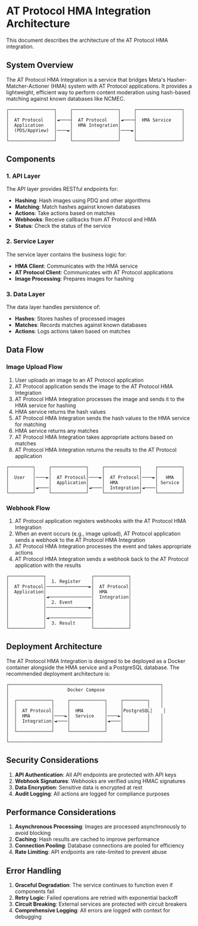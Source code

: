 # AT Protocol HMA Integration Architecture

This document describes the architecture of the AT Protocol HMA integration.

## System Overview

The AT Protocol HMA Integration is a service that bridges Meta's Hasher-Matcher-Actioner (HMA) system with AT Protocol applications. It provides a lightweight, efficient way to perform content moderation using hash-based matching against known databases like NCMEC.

```
┌─────────────────┐     ┌─────────────────┐     ┌─────────────────┐
│                 │     │                 │     │                 │
│  AT Protocol    │◄────┤  AT Protocol    │◄────┤  HMA Service    │
│  Application    │     │  HMA Integration│     │                 │
│  (PDS/AppView)  │────►│                 │────►│                 │
│                 │     │                 │     │                 │
└─────────────────┘     └─────────────────┘     └─────────────────┘
```

## Components

### 1. API Layer

The API layer provides RESTful endpoints for:

- **Hashing**: Hash images using PDQ and other algorithms
- **Matching**: Match hashes against known databases
- **Actions**: Take actions based on matches
- **Webhooks**: Receive callbacks from AT Protocol and HMA
- **Status**: Check the status of the service

### 2. Service Layer

The service layer contains the business logic for:

- **HMA Client**: Communicates with the HMA service
- **AT Protocol Client**: Communicates with AT Protocol applications
- **Image Processing**: Prepares images for hashing

### 3. Data Layer

The data layer handles persistence of:

- **Hashes**: Stores hashes of processed images
- **Matches**: Records matches against known databases
- **Actions**: Logs actions taken based on matches

## Data Flow

### Image Upload Flow

1. User uploads an image to an AT Protocol application
2. AT Protocol application sends the image to the AT Protocol HMA Integration
3. AT Protocol HMA Integration processes the image and sends it to the HMA service for hashing
4. HMA service returns the hash values
5. AT Protocol HMA Integration sends the hash values to the HMA service for matching
6. HMA service returns any matches
7. AT Protocol HMA Integration takes appropriate actions based on matches
8. AT Protocol HMA Integration returns the results to the AT Protocol application

```
┌─────────┐     ┌─────────────┐     ┌─────────────┐     ┌─────────┐
│         │     │             │     │             │     │         │
│  User   │────►│  AT Protocol│────►│  AT Protocol│────►│   HMA   │
│         │     │  Application│     │  HMA        │     │ Service │
│         │◄────│             │◄────│  Integration│◄────│         │
└─────────┘     └─────────────┘     └─────────────┘     └─────────┘
```

### Webhook Flow

1. AT Protocol application registers webhooks with the AT Protocol HMA Integration
2. When an event occurs (e.g., image upload), AT Protocol application sends a webhook to the AT Protocol HMA Integration
3. AT Protocol HMA Integration processes the event and takes appropriate actions
4. AT Protocol HMA Integration sends a webhook back to the AT Protocol application with the results

```
┌─────────────┐                 ┌─────────────┐
│             │  1. Register    │             │
│  AT Protocol│────────────────►│  AT Protocol│
│  Application│                 │  HMA        │
│             │◄────────────────│  Integration│
│             │  2. Event       │             │
│             │────────────────►│             │
│             │                 │             │
│             │◄────────────────│             │
│             │  3. Result      │             │
└─────────────┘                 └─────────────┘
```

## Deployment Architecture

The AT Protocol HMA Integration is designed to be deployed as a Docker container alongside the HMA service and a PostgreSQL database. The recommended deployment architecture is:

```
┌─────────────────────────────────────────────────────────┐
│                      Docker Compose                     │
│                                                         │
│  ┌─────────────┐     ┌─────────────┐     ┌─────────┐    │
│  │             │     │             │     │         │    │
│  │  AT Protocol│     │  HMA        │     │PostgreSQL│    │
│  │  HMA        │────►│  Service    │────►│         │    │
│  │  Integration│◄────│             │◄────│         │    │
│  │             │     │             │     │         │    │
│  └─────────────┘     └─────────────┘     └─────────┘    │
│                                                         │
└─────────────────────────────────────────────────────────┘
```

## Security Considerations

1. **API Authentication**: All API endpoints are protected with API keys
2. **Webhook Signatures**: Webhooks are verified using HMAC signatures
3. **Data Encryption**: Sensitive data is encrypted at rest
4. **Audit Logging**: All actions are logged for compliance purposes

## Performance Considerations

1. **Asynchronous Processing**: Images are processed asynchronously to avoid blocking
2. **Caching**: Hash results are cached to improve performance
3. **Connection Pooling**: Database connections are pooled for efficiency
4. **Rate Limiting**: API endpoints are rate-limited to prevent abuse

## Error Handling

1. **Graceful Degradation**: The service continues to function even if components fail
2. **Retry Logic**: Failed operations are retried with exponential backoff
3. **Circuit Breaking**: External services are protected with circuit breakers
4. **Comprehensive Logging**: All errors are logged with context for debugging 